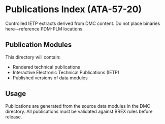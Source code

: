 # Publications Index (ATA-57-20)

Controlled IETP extracts derived from DMC content. Do not place binaries here—reference PDM-PLM locations.

## Publication Modules

This directory will contain:
- Rendered technical publications
- Interactive Electronic Technical Publications (IETP)
- Published versions of data modules

## Usage

Publications are generated from the source data modules in the DMC directory. All publications must be validated against BREX rules before release.
